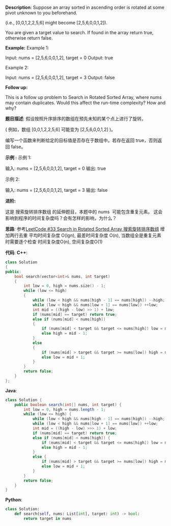 __Description__:
Suppose an array sorted in ascending order is rotated at some pivot unknown to you beforehand.

(i.e., [0,0,1,2,2,5,6] might become [2,5,6,0,0,1,2]).

You are given a target value to search. If found in the array return true, otherwise return false.

__Example:__
Example 1:

Input: nums = [2,5,6,0,0,1,2], target = 0
Output: true

Example 2:

Input: nums = [2,5,6,0,0,1,2], target = 3
Output: false

__Follow up:__

This is a follow up problem to Search in Rotated Sorted Array, where nums may contain duplicates.
Would this affect the run-time complexity? How and why?

__题目描述__:
假设按照升序排序的数组在预先未知的某个点上进行了旋转。

( 例如，数组 [0,0,1,2,2,5,6] 可能变为 [2,5,6,0,0,1,2] )。

编写一个函数来判断给定的目标值是否存在于数组中。若存在返回 true，否则返回 false。

__示例 :__
示例 1:

输入: nums = [2,5,6,0,0,1,2], target = 0
输出: true

示例 2:

输入: nums = [2,5,6,0,0,1,2], target = 3
输出: false

__进阶:__

这是 搜索旋转排序数组 的延伸题目，本题中的 nums  可能包含重复元素。
这会影响到程序的时间复杂度吗？会有怎样的影响，为什么？

__思路__:
参考[LeetCode #33 Search in Rotated Sorted Array 搜索旋转排序数组](https://www.jianshu.com/p/17588a98f42c)
增加两行去重
平均时间复杂度 O(lgn), 最差时间复杂度 O(n), 当数组全是重复元素时需要逐个检查
时间复杂度O(n), 空间复杂度O(1)

__代码__:
__C++__:
```C++
class Solution 
{
public:
    bool search(vector<int>& nums, int target) 
    {
        int low = 0, high = nums.size() - 1;
        while (low <= high)
        {
            while (low < high && nums[high - 1] == nums[high]) --high;
            while (low < high && nums[low + 1] == nums[low]) ++low;
            int mid = ((high - low) >> 1) + low;
            if (nums[mid] == target) return true;
            else if (nums[mid] < nums[high])
            {
                if (nums[mid] < target && target <= nums[high]) low = mid + 1;
                else high = mid - 1;
            }
            else
            {
                if (nums[mid] > target && target >= nums[low]) high = mid - 1;
                else low = mid + 1;
            }
        }
        return false;
    }
};
```

__Java__:
```Java
class Solution {
    public boolean search(int[] nums, int target) {
        int low = 0, high = nums.length - 1;
        while (low <= high) {
            while (low < high && nums[high - 1] == nums[high]) --high;
            while (low < high && nums[low + 1] == nums[low]) ++low;
            int mid = ((high - low) >>> 1) + low;
            if (nums[mid] == target) return true;
            else if (nums[mid] < nums[high]) {
                if (nums[mid] < target && target <= nums[high]) low = mid + 1;
                else high = mid - 1;
            }
            else {
                if (nums[mid] > target && target >= nums[low]) high = mid - 1;
                else low = mid + 1;
            }
        }
        return false;
    }
}
```

__Python__:
```Python
class Solution:
    def search(self, nums: List[int], target: int) -> bool:
        return target in nums
```